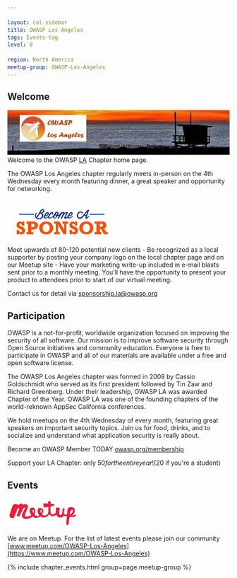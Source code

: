 ```yaml
---

layout: col-sidebar
title: OWASP Los Angeles
tags: Events-tag
level: 0

region: North America
meetup-group: OWASP-Los-Angeles
---
```

## Welcome
![OWASP LA](assets/images/SunsetOWASPLA2020banner1000x200.jpg)
Welcome to the OWASP
[LA](https://en.wikipedia.org/wiki/Los_Angeles) Chapter home page.

The OWASP Los Angeles chapter regularly meets in-person on the 4th Wednesday every month featuring dinner, a great speaker and opportunity for networking.

##
![meetup](assets/images/BecomeASponsor-241x75.png)

Meet upwards of 80-120 potential new clients - Be recognized as a local supporter by posting your company logo on the local chapter page and on our Meetup site - Have your marketing write-up included in e-mail blasts sent prior to a monthly meeting. You'll have the opportunity to present your product to attendees prior to start of our virtual meeting.

Contact us for detail via [sponsorship.la@owasp.org](mailto:sponsorship.la@owasp.org)
## Participation

OWASP is a not-for-profit, worldwide organization focused on improving the security of all software. Our mission is to improve software security through Open Source initiatives and community education. Everyone is free to participate in OWASP and all of our materials are available under a free and open software license.

The OWASP Los Angeles chapter was formed in 2008 by Cassio Goldschmidt who served as its first president followed by Tin Zaw and Richard Greenberg. Under their leadership, OWASP LA was awarded Chapter of the Year. OWASP LA was one of the founding chapters of the world-reknown AppSec California conferences.

We hold meetups on the 4th Wednesday of every month, featuring great speakers on important security topics. Join us for food, drinks, and to socialize and understand what application security is really about. 

Become an OWASP Member TODAY [owasp.org/membership](https://owasp.org/membership)

Support your LA Chapter: only $50 for the entire year! ($20 if you're a student)

## Events
![meetup](assets/images/meetup-logo-160x65.png)

We are on Meetup. For the list of latest events please join our community [www.meetup.com/OWASP-Los-Angeles](https://www.meetup.com/OWASP-Los-Angeles)

{% include chapter_events.html group=page.meetup-group %}





